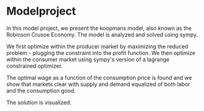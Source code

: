 # Modelproject

In this model project, we present the koopmans model, also known as the Robinson Crusoe Economy. The model is analyzed and solved using sympy.

We first optimize within the producer market by maximizing the reduced problem - plugging the constraint into the profit function. We then optimize within the consumer market using sympy's version of a lagrange constrained optimizer. 

The optimal wage as a function of the consumption price is found and we show that markets clear with supply and demand equalized of both labor and the consumption good.

The solution is visualized.
